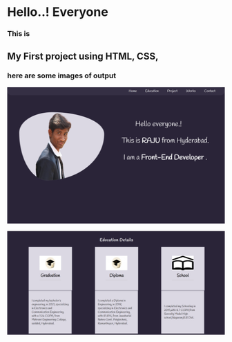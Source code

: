 # Hello..! Everyone

### This is 

## My First project using HTML, CSS,

### here are some images of output

![portfolio1](https://github.com/IamIsaacRaj/portfolio/blob/master/images/portfilio%20home.png)

![portfolio1](https://github.com/IamIsaacRaj/portfolio/blob/master/images/portfolio2.png)
